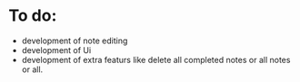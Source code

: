 

# To do:

- development of note editing
- development of Ui
- development of extra featurs like delete all completed notes or all notes or all.